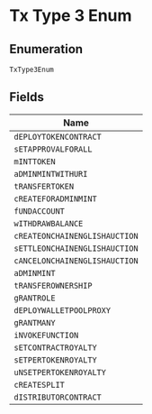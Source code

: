 
# Tx Type 3 Enum

## Enumeration

`TxType3Enum`

## Fields

| Name |
|  --- |
| `dEPLOYTOKENCONTRACT` |
| `sETAPPROVALFORALL` |
| `mINTTOKEN` |
| `aDMINMINTWITHURI` |
| `tRANSFERTOKEN` |
| `cREATEFORADMINMINT` |
| `fUNDACCOUNT` |
| `wITHDRAWBALANCE` |
| `cREATEONCHAINENGLISHAUCTION` |
| `sETTLEONCHAINENGLISHAUCTION` |
| `cANCELONCHAINENGLISHAUCTION` |
| `aDMINMINT` |
| `tRANSFEROWNERSHIP` |
| `gRANTROLE` |
| `dEPLOYWALLETPOOLPROXY` |
| `gRANTMANY` |
| `iNVOKEFUNCTION` |
| `sETCONTRACTROYALTY` |
| `sETPERTOKENROYALTY` |
| `uNSETPERTOKENROYALTY` |
| `cREATESPLIT` |
| `dISTRIBUTORCONTRACT` |

